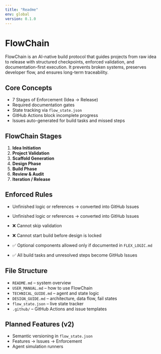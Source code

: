 ```yaml
---
title: "Readme"
env: global
version: 0.1.0
---
```


# FlowChain

FlowChain is an AI-native build protocol that guides projects from raw idea to release with structured checkpoints, enforced validation, and documentation-first execution. It prevents broken systems, preserves developer flow, and ensures long-term traceability.

## Core Concepts

- 7 Stages of Enforcement (Idea → Release)
- Required documentation gates
- State tracking via `flow_state.json`
- GitHub Actions block incomplete progress
- Issues auto-generated for build tasks and missed steps

## FlowChain Stages

1. **Idea Initiation**
2. **Project Validation**
3. **Scaffold Generation**
4. **Design Phase**
5. **Build Phase**
6. **Review & Audit**
7. **Iteration / Release**

## Enforced Rules
- Unfinished logic or references → converted into GitHub Issues

- Unfinished logic or references → converted into GitHub Issues


- ❌ Cannot skip validation
- ❌ Cannot start build before design is locked
- ✅ Optional components allowed only if documented in `FLEX_LOGIC.md`
- ✅ All build tasks and unresolved steps become GitHub Issues

## File Structure

- `README.md` – system overview
- `USER_MANUAL.md` – how to use FlowChain
- `TECHNICAL_GUIDE.md` – agent and state logic
- `DESIGN_GUIDE.md` – architecture, data flow, fail states
- `flow_state.json` – live state tracker
- `.github/` – GitHub Actions and issue templates

## Planned Features (v2)

- Semantic versioning in `flow_state.json`
- Features → Issues → Enforcement
- Agent simulation runners

